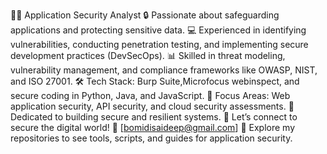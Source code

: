 👨‍💻 Application Security Analyst
🔒 Passionate about safeguarding applications and protecting sensitive data.
💻 Experienced in identifying vulnerabilities, conducting penetration testing, and implementing secure development practices (DevSecOps).
📊 Skilled in threat modeling, vulnerability management, and compliance frameworks like OWASP, NIST, and ISO 27001.
🛠️ Tech Stack: Burp Suite,Microfocus webinspect, and secure coding in Python, Java, and JavaScript.
🎯 Focus Areas: Web application security, API security, and cloud security assessments.
🚀 Dedicated to building secure and resilient systems.
🌟 Let’s connect to secure the digital world!
📩 [bomidisaideep@gmail.com]
📂 Explore my repositories to see tools, scripts, and guides for application security.


